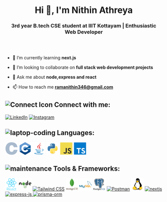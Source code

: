 <h1 align="center">Hi 👋, I'm Nithin Athreya</h1>
<h3 align="center">3rd year B.tech CSE student at IIIT Kottayam | Enthusiastic Web Developer</h3>

<!--<p align="left"> <img src="https://komarev.com/ghpvc/?username=nithinathreya20&label=Profile%20views&color=0e75b6&style=flat" alt="nithinathreya20" /> </p> -->
<br><br>

- 🌱 I’m currently learning **next.js**

- 👯 I’m looking to collaborate on **full stack web development projects**

- 💬 Ask me about **node,express and react**

- 📫 How to reach me **ramanithin346@gmail.com**

<h2 align="left">
  <img width=48" height="48" src="https://img.icons8.com/stickers/100/share-2.png" alt="Connect Icon"/>
  Connect with me:
</h2>
<p align="left">
  <a href="https://linkedin.com/in/nithinathreya20" target="_blank">
    <img align="center" src="https://raw.githubusercontent.com/rahuldkjain/github-profile-readme-generator/master/src/images/icons/Social/linked-in-alt.svg" alt="LinkedIn" height="30" width="40" /></a>
  <a href="https://www.instagram.com/nih_tin/" target="_blank">
    <img align="center" src="https://raw.githubusercontent.com/rahuldkjain/github-profile-readme-generator/master/src/images/icons/Social/instagram.svg" alt="Instagram" height="30" width="40" /></a>
</p>


<h2 align="left">
  <img width="48" height="48" src="https://img.icons8.com/stickers/100/laptop-coding.png" alt="laptop-coding"/>
  Languages:
</h2>
<p align="left">
  <a href="https://www.cprogramming.com/" target="_blank"><img src="https://raw.githubusercontent.com/devicons/devicon/master/icons/c/c-original.svg" alt="C" width="40" height="40"/></a>
  <a href="https://www.w3schools.com/cpp/" target="_blank"><img src="https://raw.githubusercontent.com/devicons/devicon/master/icons/cplusplus/cplusplus-original.svg" alt="C++" width="40" height="40"/></a>
  <a href="https://www.java.com" target="_blank"><img src="https://raw.githubusercontent.com/devicons/devicon/master/icons/java/java-original.svg" alt="Java" width="40" height="40"/></a>
  <a href="https://www.python.org" target="_blank"><img src="https://raw.githubusercontent.com/devicons/devicon/master/icons/python/python-original.svg" alt="Python" width="40" height="40"/></a>
  <a href="https://developer.mozilla.org/en-US/docs/Web/JavaScript" target="_blank"><img src="https://raw.githubusercontent.com/devicons/devicon/master/icons/javascript/javascript-original.svg" alt="JavaScript" width="40" height="40"/></a>
  <a href="https://www.typescriptlang.org/" target="_blank"><img src="https://raw.githubusercontent.com/devicons/devicon/master/icons/typescript/typescript-original.svg" alt="TypeScript" width="40" height="40"/></a>
</p>

<h2 align="left">
  <img width="48" height="48" src="https://img.icons8.com/stickers/100/maintenance.png" alt="maintenance"/>
  Tools & Frameworks:
</h2>
<p align="left">
  <a href="https://reactjs.org/" target="_blank"><img src="https://raw.githubusercontent.com/devicons/devicon/master/icons/react/react-original-wordmark.svg" alt="React" width="40" height="40"/></a>
  <a href="https://nodejs.org" target="_blank"><img src="https://raw.githubusercontent.com/devicons/devicon/master/icons/nodejs/nodejs-original-wordmark.svg" alt="Node.js" width="40" height="40"/></a>
  <a href="https://tailwindcss.com/" target="_blank"><img src="https://www.vectorlogo.zone/logos/tailwindcss/tailwindcss-icon.svg" alt="Tailwind CSS" width="40" height="40"/></a>
  <a href="https://www.mongodb.com/" target="_blank"><img src="https://raw.githubusercontent.com/devicons/devicon/master/icons/mongodb/mongodb-original-wordmark.svg" alt="MongoDB" width="40" height="40"/></a>
  <a href="https://www.mysql.com/" target="_blank"><img src="https://raw.githubusercontent.com/devicons/devicon/master/icons/mysql/mysql-original-wordmark.svg" alt="MySQL" width="40" height="40"/></a>
  <a href="https://www.postgresql.org" target="_blank"><img src="https://raw.githubusercontent.com/devicons/devicon/master/icons/postgresql/postgresql-original-wordmark.svg" alt="PostgreSQL" width="40" height="40"/></a>
  <a href="https://postman.com" target="_blank"><img src="https://www.vectorlogo.zone/logos/getpostman/getpostman-icon.svg" alt="Postman" width="40" height="40"/></a>
  <a href="https://www.linux.org/" target="_blank"><img src="https://raw.githubusercontent.com/devicons/devicon/master/icons/linux/linux-original.svg" alt="Linux" width="40" height="40"/></a>
    <a href="https://nextjs.org/" target="_blank"><img width="48" height="48" src="https://img.icons8.com/fluency/48/nextjs.png" alt="nextjs"/></a>
     <a href="https://expressjs.com" target="_blank"><img width="48" height="48" src="https://img.icons8.com/tiny-bold/48/express-js.png" alt="express-js"/>
  </a>
  <a href="https://www.prisma.io" target="_blank"><img width="48" height="48" src="https://img.icons8.com/fluency/48/prisma-orm.png" alt="prisma-orm"/></a>
</p>

